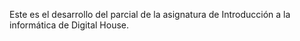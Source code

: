 Este es el desarrollo del parcial de la asignatura de Introducción a la informática de Digital House.

